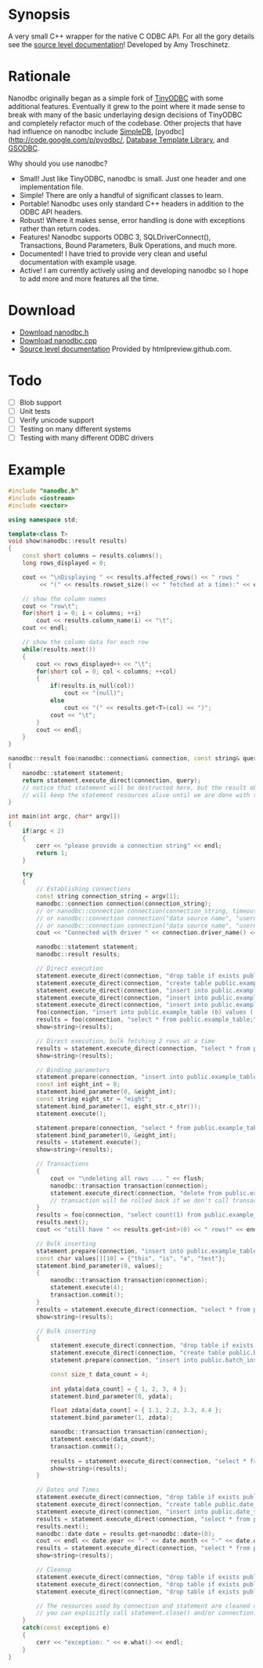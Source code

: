 Synopsis
=======
A very small C++ wrapper for the native C ODBC API. For all the gory details see the [source level documentation](http://htmlpreview.github.com/?https://github.com/lexicalunit/nanodbc/blob/master/doc/index.html)! Developed by Amy Troschinetz.

Rationale
=======
Nanodbc originally began as a simple fork of [TinyODBC](http://code.google.com/p/tiodbc/) with some additional features. Eventually it grew to the point where it made sense to break with many of the basic underlaying design decisions of TinyODBC and completely refactor much of the codebase. Other projects that have had influence on nanodbc include [SimpleDB](http://simpledb.sourceforge.net), [pyodbc](http://code.google.com/p/pyodbc/, [Database Template Library](http://dtemplatelib.sourceforge.net), and [GSODBC](http://www.codeguru.com/mfc_database/gsodbc.html).

Why should you use nanodbc?

- Small! Just like TinyODBC, nanodbc is small. Just one header and one implementation file.
- Simple! There are only a handful of significant classes to learn.
- Portable! Nanodbc uses  only standard C++ headers in addition to the ODBC API headers.
- Robust! Where it makes sense, error handling is done with exceptions rather than return codes.
- Features! Nanodbc supports ODBC 3, SQLDriverConnect(), Transactions, Bound Parameters, Bulk Operations, and much more.
- Documented! I have tried to provide very clean and useful documentation with example usage.
- Active! I am currently actively using and developing nanodbc so I hope to add more and more features all the time.

Download
=======
- [Download nanodbc.h](https://raw.github.com/lexicalunit/nanodbc/master/nanodbc.h)
- [Download nanodbc.cpp](https://raw.github.com/lexicalunit/nanodbc/master/nanodbc.cpp)
- [Source level documentation](http://htmlpreview.github.com/?https://github.com/lexicalunit/nanodbc/blob/master/doc/index.html) Provided by htmlpreview.github.com.

Todo
=======
- [ ] Blob support
- [ ] Unit tests
- [ ] Verify unicode support
- [ ] Testing on many different systems
- [ ] Testing with many different ODBC drivers

Example
=======
```cpp
#include "nanodbc.h"
#include <iostream>
#include <vector>

using namespace std;

template<class T>
void show(nanodbc::result results)
{
    const short columns = results.columns();
    long rows_displayed = 0;

    cout << "\nDisplaying " << results.affected_rows() << " rows "
         << "(" << results.rowset_size() << " fetched at a time):" << endl;

    // show the column names
    cout << "row\t";
    for(short i = 0; i < columns; ++i)
        cout << results.column_name(i) << "\t";
    cout << endl;

    // show the column data for each row
    while(results.next())
    {
        cout << rows_displayed++ << "\t";
        for(short col = 0; col < columns; ++col)
        {
            if(results.is_null(col))
                cout << "(null)";
            else
                cout << "(" << results.get<T>(col) << ")";
            cout << "\t";
        }
        cout << endl;
    }
}

nanodbc::result foo(nanodbc::connection& connection, const string& query)
{
    nanodbc::statement statement;
    return statement.execute_direct(connection, query);
    // notice that statement will be destructed here, but the result object
    // will keep the statement resources alive until we are done with them
}

int main(int argc, char* argv[])
{
    if(argc < 2)
    {
        cerr << "please provide a connection string" << endl;
        return 1;
    }

    try
    {
        // Establishing connections
        const string connection_string = argv[1];
        nanodbc::connection connection(connection_string);
        // or nanodbc::connection connection(connection_string, timeout_seconds);
        // or nanodbc::connection connection("data source name", "username", "password");
        // or nanodbc::connection connection("data source name", "username", "password", timeout_seconds);
        cout << "Connected with driver " << connection.driver_name() << endl;

        nanodbc::statement statement;
        nanodbc::result results;

        // Direct execution
        statement.execute_direct(connection, "drop table if exists public.example_table;");
        statement.execute_direct(connection, "create table public.example_table (a int, b varchar(10));");
        statement.execute_direct(connection, "insert into public.example_table values (1, 'one');");
        statement.execute_direct(connection, "insert into public.example_table values (2, 'two');");
        statement.execute_direct(connection, "insert into public.example_table values (3, 'tri');");
        foo(connection, "insert into public.example_table (b) values ('z');");
        results = foo(connection, "select * from public.example_table;");
        show<string>(results);

        // Direct execution, bulk fetching 2 rows at a time
        results = statement.execute_direct(connection, "select * from public.example_table;", 2);
        show<string>(results);

        // Binding parameters
        statement.prepare(connection, "insert into public.example_table (a, b) values (?, ?);");
        const int eight_int = 8;
        statement.bind_parameter(0, &eight_int);
        const string eight_str = "eight";
        statement.bind_parameter(1, eight_str.c_str());
        statement.execute();

        statement.prepare(connection, "select * from public.example_table where a = ?;");
        statement.bind_parameter(0, &eight_int);
        results = statement.execute();
        show<string>(results);

        // Transactions
        {
            cout << "\ndeleting all rows ... " << flush;
            nanodbc::transaction transaction(connection);
            statement.execute_direct(connection, "delete from public.example_table;");
            // transaction will be rolled back if we don't call transaction.commit()
        }
        results = foo(connection, "select count(1) from public.example_table;");
        results.next();
        cout << "still have " << results.get<int>(0) << " rows!" << endl;

        // Bulk inserting
        statement.prepare(connection, "insert into public.example_table (a, b) values (10, ?);");
        const char values[][10] = {"this", "is", "a", "test"};
        statement.bind_parameter(0, values);
        {
            nanodbc::transaction transaction(connection);
            statement.execute(4);
            transaction.commit();
        }
        results = statement.execute_direct(connection, "select * from public.example_table where a = 10;");
        show<string>(results);

        // Bulk inserting
        {
            statement.execute_direct(connection, "drop table if exists public.batch_insert_test;");
            statement.execute_direct(connection, "create table public.batch_insert_test (y int, z float);");
            statement.prepare(connection, "insert into public.batch_insert_test (y, z) values (?, ?);");

            const size_t data_count = 4;
            
            int ydata[data_count] = { 1, 2, 3, 4 };
            statement.bind_parameter(0, ydata);

            float zdata[data_count] = { 1.1, 2.2, 3.3, 4.4 };
            statement.bind_parameter(1, zdata);

            nanodbc::transaction transaction(connection);
            statement.execute(data_count);
            transaction.commit();
 
            results = statement.execute_direct(connection, "select * from public.batch_insert_test;", 3);
            show<string>(results);
        }

        // Dates and Times
        statement.execute_direct(connection, "drop table if exists public.date_test;");
        statement.execute_direct(connection, "create table public.date_test (x datetime);");
        statement.execute_direct(connection, "insert into public.date_test values (current_timestamp);");
        results = statement.execute_direct(connection, "select * from public.date_test;");
        results.next();
        nanodbc::date date = results.get<nanodbc::date>(0);
        cout << endl << date.year << "-" << date.month << "-" << date.day << endl;
        results = statement.execute_direct(connection, "select * from public.date_test;");
        show<string>(results);

        // Cleanup
        statement.execute_direct(connection, "drop table if exists public.date_test;");
        statement.execute_direct(connection, "drop table if exists public.example_table;");
        statement.execute_direct(connection, "drop table if exists public.batch_insert_test;");

        // The resources used by connection and statement are cleaned up automatically or
        // you can explicitly call statement.close() and/or connection.disconnect().
    }
    catch(const exception& e)
    {
        cerr << "exception: " << e.what() << endl;
    }
}
```
